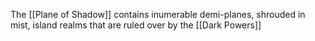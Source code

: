 The [[Plane of Shadow]] contains inumerable demi-planes, shrouded in mist, island realms that are ruled over by the [[Dark Powers]]
